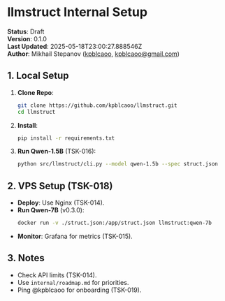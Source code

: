 # llmstruct Internal Setup

**Status**: Draft  
**Version**: 0.1.0  
**Last Updated**: 2025-05-18T23:00:27.888546Z  
**Author**: Mikhail Stepanov ([kpblcaoo](https://github.com/kpblcaoo), kpblcaoo@gmail.com)

## 1. Local Setup

1. **Clone Repo**:
   ```bash
   git clone https://github.com/kpblcaoo/llmstruct.git
   cd llmstruct
   ```
2. **Install**:
   ```bash
   pip install -r requirements.txt
   ```
3. **Run Qwen-1.5B** (TSK-016):
   ```bash
   python src/llmstruct/cli.py --model qwen-1.5b --spec struct.json
   ```

## 2. VPS Setup (TSK-018)

- **Deploy**: Use Nginx (TSK-014).
- **Run Qwen-7B** (v0.3.0):
   ```bash
   docker run -v ./struct.json:/app/struct.json llmstruct:qwen-7b
   ```
- **Monitor**: Grafana for metrics (TSK-015).

## 3. Notes

- Check API limits (TSK-014).
- Use `internal/roadmap.md` for priorities.
- Ping @kpblcaoo for onboarding (TSK-019).
